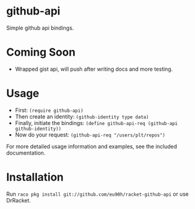 github-api
==========
Simple github api bindings.

Coming Soon
===========
* Wrapped gist api, will push after writing docs and more testing.

Usage
=====
* First: `(require github-api)`
* Then create an identity: `(github-identity type data)`
* Finally, initiate the bindings: `(define github-api-req (github-api github-identity))`
* Now do your request: `(github-api-req "/users/plt/repos")`

For more detailed usage information and examples, see the included documentation.

Installation
============
Run `raco pkg install git://github.com/eu90h/racket-github-api` or use DrRacket.


